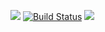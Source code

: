 <a href="https://codeclimate.com/github/alexrunfire/frontend-project-lvl1/maintainability"><img src="https://api.codeclimate.com/v1/badges/4064b504d1f90afafa09/maintainability" /></a>
[![Build Status](https://travis-ci.org/alexrunfire/frontend-project-lvl1.svg?branch=master)](https://travis-ci.org/alexrunfire/frontend-project-lvl1)
<a href="https://asciinema.org/a/MtAvG31Q6MTaSlpIsLBEK1q0Z" target="_blank"><img src="https://asciinema.org/a/MtAvG31Q6MTaSlpIsLBEK1q0Z.svg" /></a>
